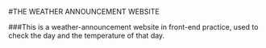 #THE WEATHER ANNOUNCEMENT WEBSITE




###This is a weather-announcement website in front-end practice, used to check the day and the temperature of that day.</p>
